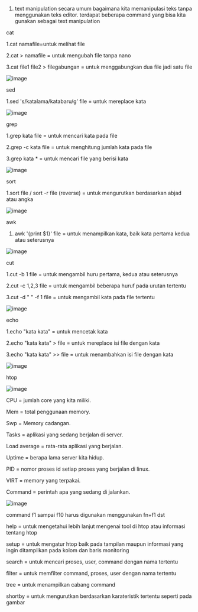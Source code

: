 1. text manipulation secara umum bagaimana kita memanipulasi teks tanpa menggunakan teks editor. terdapat beberapa command yang bisa kita gunakan sebagai text manipulation

 cat
 
 1.cat namafile=untuk melihat file
 
 2.cat > namafile = untuk mengubah file tanpa nano
 
 3.cat file1 file2 > filegabungan = untuk menggabungkan dua file jadi satu file
 
 
 ![image](https://github.com/kevinhariya/devops17-dumbways-kevin/assets/135611481/981d15fe-1f24-4085-bad6-ae161eccd855)
 
 
sed

1.sed 's/katalama/katabaru/g' file = untuk mereplace kata

 ![image](https://github.com/kevinhariya/devops17-dumbways-kevin/assets/135611481/431e18a6-5612-4cf8-bd52-5c27c5ec2857)
 
 
grep

1.grep kata file = untuk mencari kata pada file

2.grep -c kata file = untuk menghitung jumlah kata pada file

3.grep kata * = untuk mencari file yang berisi kata 

![image](https://github.com/kevinhariya/devops17-dumbways-kevin/assets/135611481/398bf76d-754a-4764-b5b4-3356a76aa43e)


sort

1.sort file / sort -r file (reverse) = untuk mengurutkan berdasarkan abjad atau angka

![image](https://github.com/kevinhariya/devops17-dumbways-kevin/assets/135611481/03d7a48a-0388-4e1c-902d-fee0ae31ecfe)


awk

1. awk '{print $1}' file = untuk menampilkan kata, baik kata pertama kedua atau seterusnya

![image](https://github.com/kevinhariya/devops17-dumbways-kevin/assets/135611481/0ac12274-79cc-4aaf-a366-acc28b529d54)


cut

1.cut -b 1 file = untuk mengambil huru pertama, kedua atau seterusnya

2.cut -c 1,2,3 file = untuk mengambil beberapa huruf pada urutan tertentu

3.cut -d " " -f 1 file = untuk mengambil kata pada file tertentu 

![image](https://github.com/kevinhariya/devops17-dumbways-kevin/assets/135611481/89a9ca38-46d3-4299-b90d-5d8cbeca70ab)


echo

1.echo "kata kata" = untuk mencetak kata 

2.echo "kata kata" > file = untuk mereplace isi file dengan kata 

3.echo "kata kata" >> file = untuk menambahkan isi file dengan kata 

![image](https://github.com/kevinhariya/devops17-dumbways-kevin/assets/135611481/1d5667e5-2fc6-49f9-b34e-6ed8d0a602b1)

htop

![image](https://github.com/kevinhariya/devops17-dumbways-kevin/assets/135611481/c5b5adec-f2b6-4c76-ae5c-91d97df4b715)

CPU = jumlah core yang kita miliki.

Mem = total penggunaan memory.

Swp = Memory cadangan.

Tasks = aplikasi yang sedang berjalan di server.

Load average = rata-rata aplikasi yang berjalan.

Uptime = berapa lama server kita hidup.

PID = nomor proses id setiap proses yang berjalan di linux.

VIRT = memory yang terpakai.

Command = perintah apa yang sedang di jalankan.

![image](https://github.com/kevinhariya/devops17-dumbways-kevin/assets/135611481/b0efd1f2-a2d0-4c12-af98-9efef9b93f42)

 command f1 sampai f10 harus digunakan menggunakan fn+f1 dst
 
 help = untuk mengetahui lebih lanjut mengenai tool di htop atau informasi tentang htop
 
 setup = untuk mengatur htop baik pada tampilan maupun informasi yang ingin ditampilkan pada kolom dan baris monitoring
 
 search = untuk mencari proses, user, command dengan nama tertentu
 
 filter = untuk memfilter command, proses, user dengan nama tertentu

tree = untuk menampilkan cabang command

shortby = untuk mengurutkan berdasarkan karateristik tertentu seperti pada gambar


